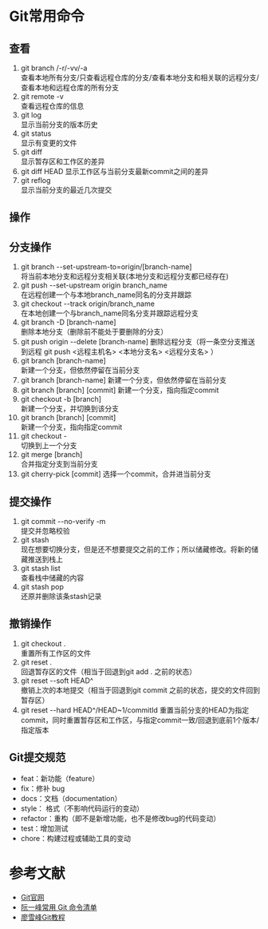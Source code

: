 # Git常用命令

## 查看
1. git branch /-r/-vv/-a    
查看本地所有分支/只查看远程仓库的分支/查看本地分支和相关联的远程分支/查看本地和远程仓库的所有分支
2. git remote -v   
查看远程仓库的信息
3. git log   
显示当前分支的版本历史
4. git status  
显示有变更的文件
5. git diff  
显示暂存区和工作区的差异
6. git diff HEAD
显示工作区与当前分支最新commit之间的差异
7. git reflog   
显示当前分支的最近几次提交



## 操作

## 分支操作
1. git branch --set-upstream-to=origin/[branch-name]   
将当前本地分支和远程分支相关联(本地分支和远程分支都已经存在)
2. git push --set-upstream origin branch_name   
在远程创建一个与本地branch_name同名的分支并跟踪
3. git checkout --track origin/branch_name   
在本地创建一个与branch_name同名分支并跟踪远程分支
4. git branch -D [branch-name]   
删除本地分支（删除前不能处于要删除的分支）
5. git push origin --delete [branch-name]
删除远程分支（将一条空分支推送到远程 git push <远程主机名> <本地分支名> <远程分支名> ）
6. git branch [branch-name]  
新建一个分支，但依然停留在当前分支
7. git branch [branch-name]
新建一个分支，但依然停留在当前分支
8. git branch [branch] [commit]
新建一个分支，指向指定commit
9. git checkout -b [branch]  
新建一个分支，并切换到该分支
10. git branch [branch] [commit]  
新建一个分支，指向指定commit
11. git checkout -  
切换到上一个分支
12. git merge [branch]  
合并指定分支到当前分支
13. git cherry-pick [commit]
选择一个commit，合并进当前分支





## 提交操作
1. git commit --no-verify -m   
提交并忽略校验
2. git stash   
现在想要切换分支，但是还不想要提交之前的工作；所以储藏修改。将新的储藏推送到栈上
3. git stash list   
查看栈中储藏的内容
4. git stash pop  
还原并删除该条stash记录

## 撤销操作
1. git checkout .   
重置所有工作区的文件  
2. git reset .   
回退暂存区的文件（相当于回退到git add . 之前的状态）    
3. git reset --soft HEAD^    
撤销上次的本地提交（相当于回退到git commit 之前的状态，提交的文件回到暂存区） 
4. git reset --hard HEAD^/HEAD~1/commitId
重置当前分支的HEAD为指定commit，同时重置暂存区和工作区，与指定commit一致/回退到底前1个版本/指定版本


## Git提交规范
- feat：新功能（feature）  
- fix：修补 bug  
- docs：文档（documentation）  
- style： 格式（不影响代码运行的变动）  
- refactor：重构（即不是新增功能，也不是修改bug的代码变动）  
- test：增加测试  
- chore：构建过程或辅助工具的变动  

# 参考文献
- [Git官网](https://git-scm.com/book/zh/v2)
- [阮一峰常用 Git 命令清单](http://www.ruanyifeng.com/blog/2015/12/git-cheat-sheet.html)
- [廖雪峰Git教程](https://www.liaoxuefeng.com/wiki/896043488029600/896067008724000)







